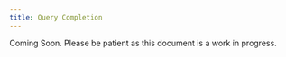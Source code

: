 ```yaml
---
title: Query Completion
---
```


Coming Soon. Please be patient as this document is a work in progress.
